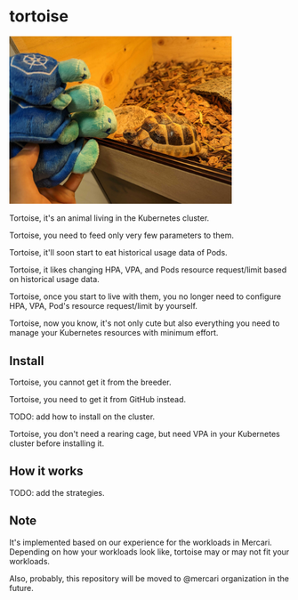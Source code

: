 # tortoise

<img alt="Tortoise" src="./images/tortoise.jpg" width="400px"/>

Tortoise, it's an animal living in the Kubernetes cluster.

Tortoise, you need to feed only very few parameters to them.

Tortoise, it'll soon start to eat historical usage data of Pods.

Tortoise, it likes changing HPA, VPA, and Pods resource request/limit based on historical usage data.

Tortoise, once you start to live with them, you no longer need to configure HPA, VPA, Pod's resource request/limit by yourself.

Tortoise, now you know, it's not only cute but also everything you need to manage your Kubernetes resources with minimum effort.

## Install

Tortoise, you cannot get it from the breeder.

Tortoise, you need to get it from GitHub instead.

TODO: add how to install on the cluster.

Tortoise, you don't need a rearing cage, but need VPA in your Kubernetes cluster before installing it.

## How it works

TODO: add the strategies.

## Note

It's implemented based on our experience for the workloads in Mercari.
Depending on how your workloads look like, tortoise may or may not fit your workloads.

Also, probably, this repository will be moved to @mercari organization in the future.
